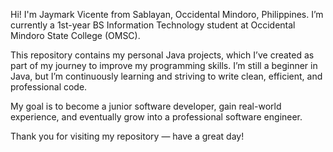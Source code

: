 Hi! I'm Jaymark Vicente from Sablayan, Occidental Mindoro, Philippines.
I’m currently a 1st-year BS Information Technology student at Occidental Mindoro State College (OMSC).

This repository contains my personal Java projects, which I’ve created as part of my journey to improve my programming skills. I’m still a beginner in Java, but I’m continuously learning and striving to write clean, efficient, and professional code.

My goal is to become a junior software developer, gain real-world experience, and eventually grow into a professional software engineer.

Thank you for visiting my repository — have a great day!
